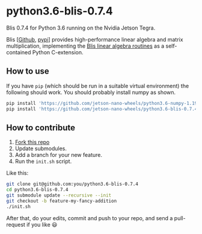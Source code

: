 # python3.6-blis-0.7.4

Blis 0.7.4 for Python 3.6 running on the Nvidia Jetson Tegra.

Blis [[Github](https://github.com/explosion/cython-blis), [pypi](https://pypi.org/project/blis/)] provides high-performance linear algebra and matrix multiplication, implementing the [Blis linear algebra routines](https://github.com/flame/blis) as a self-contained Python C-extension.

## How to use

If you have `pip` (which should be run in a suitable virtual environment) the following should work. You should probably install numpy as shown.

```sh
pip install 'https://github.com/jetson-nano-wheels/python3.6-numpy-1.19.4/releases/download/v0.0.2/numpy-1.19.4-cp36-cp36m-linux_aarch64.whl'
pip install 'https://github.com/jetson-nano-wheels/python3.6-blis-0.7.4/releases/download/v0.0.1/blis-0.7.4-cp36-cp36m-linux_aarch64.whl'
```

## How to contribute

  1. [Fork this repo](https://github.com/jetson-nano-wheels/python3.6-blis-0.7.4/fork)
  2. Update submodules.
  3. Add a branch for your new feature.
  4. Run the `init.sh` script.

Like this:

```sh
git clone git@github.com:you/python3.6-blis-0.7.4
cd python3.6-blis-0.7.4
git submodule update --recursive --init
git checkout -b feature-my-fancy-addition
./init.sh
```

After that, do your edits, commit and push to your repo, and send a pull-request if you like 😃
